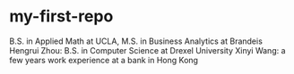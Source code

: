 # my-first-repo
B.S. in Applied Math at UCLA, M.S. in Business Analytics at Brandeis
Hengrui Zhou: B.S. in Computer Science at Drexel University
Xinyi Wang: a few years work experience at a bank in Hong Kong 
